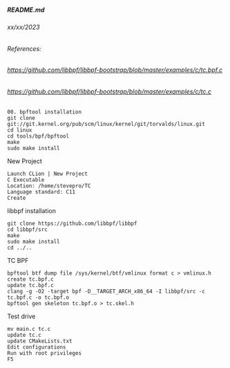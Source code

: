 ##### README.md
###### xx/xx/2023
###### References:
###### https://github.com/libbpf/libbpf-bootstrap/blob/master/examples/c/tc.bpf.c
###### https://github.com/libbpf/libbpf-bootstrap/blob/master/examples/c/tc.c
```
00. bpftool installation
git clone git://git.kernel.org/pub/scm/linux/kernel/git/torvalds/linux.git
cd linux
cd tools/bpf/bpftool
make
sudo make install
```
New Project
```
Launch CLion | New Project
C Executable
Location: /home/stevepro/TC
Language standard: C11
Create
```
libbpf installation
```
git clone https://github.com/libbpf/libbpf
cd libbpf/src
make
sudo make install
cd ../..
```
TC BPF
```
bpftool btf dump file /sys/kernel/btf/vmlinux format c > vmlinux.h
create tc.bpf.c
update tc.bpf.c
clang -g -O2 -target bpf -D__TARGET_ARCH_x86_64 -I libbpf/src -c tc.bpf.c -o tc.bpf.o
bpftool gen skeleton tc.bpf.o > tc.skel.h
```
Test drive
```
mv main.c tc.c
update tc.c
update CMakeLists.txt
Edit configurations
Run with root privileges
F5
```
